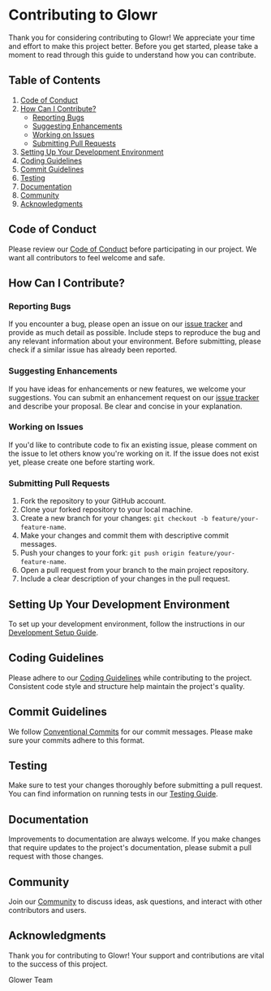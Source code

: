# Contributing to Glowr

Thank you for considering contributing to Glowr! We appreciate your time and effort to make this project better. Before you get started, please take a moment to read through this guide to understand how you can contribute.

## Table of Contents

1. [Code of Conduct](#code-of-conduct)
2. [How Can I Contribute?](#how-can-i-contribute)
    - [Reporting Bugs](#reporting-bugs)
    - [Suggesting Enhancements](#suggesting-enhancements)
    - [Working on Issues](#working-on-issues)
    - [Submitting Pull Requests](#submitting-pull-requests)
3. [Setting Up Your Development Environment](#setting-up-your-development-environment)
4. [Coding Guidelines](#coding-guidelines)
5. [Commit Guidelines](#commit-guidelines)
6. [Testing](#testing)
7. [Documentation](#documentation)
8. [Community](#community)
9. [Acknowledgments](#acknowledgments)

## Code of Conduct

Please review our [Code of Conduct](CODE_OF_CONDUCT.md) before participating in our project. We want all contributors to feel welcome and safe.

## How Can I Contribute?

### Reporting Bugs

If you encounter a bug, please open an issue on our [issue tracker](https://github.com/davidumoru/glowr/issues) and provide as much detail as possible. Include steps to reproduce the bug and any relevant information about your environment. Before submitting, please check if a similar issue has already been reported.

### Suggesting Enhancements

If you have ideas for enhancements or new features, we welcome your suggestions. You can submit an enhancement request on our [issue tracker](https://github.com/davidumoru/glowr/issues) and describe your proposal. Be clear and concise in your explanation.

### Working on Issues

If you'd like to contribute code to fix an existing issue, please comment on the issue to let others know you're working on it. If the issue does not exist yet, please create one before starting work.

### Submitting Pull Requests

1. Fork the repository to your GitHub account.
2. Clone your forked repository to your local machine.
3. Create a new branch for your changes: `git checkout -b feature/your-feature-name`.
4. Make your changes and commit them with descriptive commit messages.
5. Push your changes to your fork: `git push origin feature/your-feature-name`.
6. Open a pull request from your branch to the main project repository.
7. Include a clear description of your changes in the pull request.

## Setting Up Your Development Environment

To set up your development environment, follow the instructions in our [Development Setup Guide](DEVELOPMENT_SETUP.md).

## Coding Guidelines

Please adhere to our [Coding Guidelines](CODING_GUIDELINES.md) while contributing to the project. Consistent code style and structure help maintain the project's quality.

## Commit Guidelines

We follow [Conventional Commits](https://www.conventionalcommits.org/) for our commit messages. Please make sure your commits adhere to this format.

## Testing

Make sure to test your changes thoroughly before submitting a pull request. You can find information on running tests in our [Testing Guide](TESTING.md).

## Documentation

Improvements to documentation are always welcome. If you make changes that require updates to the project's documentation, please submit a pull request with those changes.

## Community

Join our [Community](link-to-community-platform) to discuss ideas, ask questions, and interact with other contributors and users.

## Acknowledgments

Thank you for contributing to Glowr! Your support and contributions are vital to the success of this project.

Glower Team
